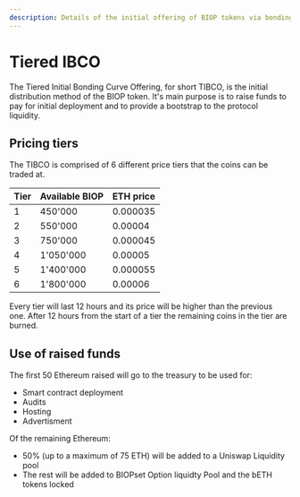 ```yaml
---
description: Details of the initial offering of BIOP tokens via bonding curve.
---
```


# Tiered IBCO

The Tiered Initial Bonding Curve Offering, for short TIBCO, is the initial distribution method of the BIOP token.
It's main purpose is to raise funds to pay for initial deployment and to provide a bootstrap to the protocol liquidity.

## Pricing tiers

The TIBCO is comprised of 6 different price tiers that the coins can be traded at.

| Tier | Available BIOP | ETH price |
| :--- | :--- | :--- |
| 1 | 450'000 | 0.000035 |
| 2 | 550'000 | 0.00004 |
| 3 | 750'000 | 0.000045 |
| 4 | 1'050'000 | 0.00005 |
| 5 | 1'400'000 | 0.000055 |
| 6 | 1'800'000 | 0.00006 |

Every tier will last 12 hours and its price will be higher than the previous one.
After 12 hours from the start of a tier the remaining coins in the tier are burned.

## Use of raised funds

The first 50 Ethereum raised will go to the treasury to be used for:
  - Smart contract deployment
  - Audits
  - Hosting
  - Advertisment

Of the remaining Ethereum:
  - 50% (up to a maximum of 75 ETH) will be added to a Uniswap Liquidity pool
  - The rest will be added to BIOPset Option liquidty Pool and the bETH tokens locked
